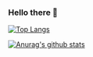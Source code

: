 ### Hello there 👋

[![Top Langs](https://github-readme-stats.vercel.app/api/top-langs/?username=fannyjohaaansson&layout=compact)](https://github.com/anuraghazra/github-readme-stats)

[![Anurag's github stats](https://github-readme-stats.vercel.app/api?username=fannyjohaaansson&theme=radical)](https://github.com/anuraghazra/github-readme-stats)


